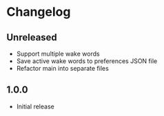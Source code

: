 # Changelog

## Unreleased

- Support multiple wake words
- Save active wake words to preferences JSON file
- Refactor main into separate files

## 1.0.0

- Initial release
